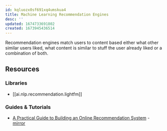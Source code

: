 ```yaml
---
id: kqluozx0sf691xq4umskua4
title: Machine Learning Recommendation Engines
desc: ''
updated: 1674733691802
created: 1673945436514
---
```


Recommendation engines match users to content based either what other similar users liked, what content is similar to stuff the user already liked or a combination of both.

## Resources

### Libraries
  
- [[ai.nlp.recommendation.lightfm]]

### Guides & Tutorials

- [A Practical Guide to Building an Online Recommendation System](https://mlops.community/guide-to-building-online-recommendation-system/) - [mirror](https://shiori.jamesravey.me/bookmark/8/content)
